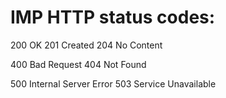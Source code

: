 # IMP HTTP status codes:

200 OK
201 Created
204 No Content

400 Bad Request
404 Not Found

500 Internal Server Error
503 Service Unavailable
